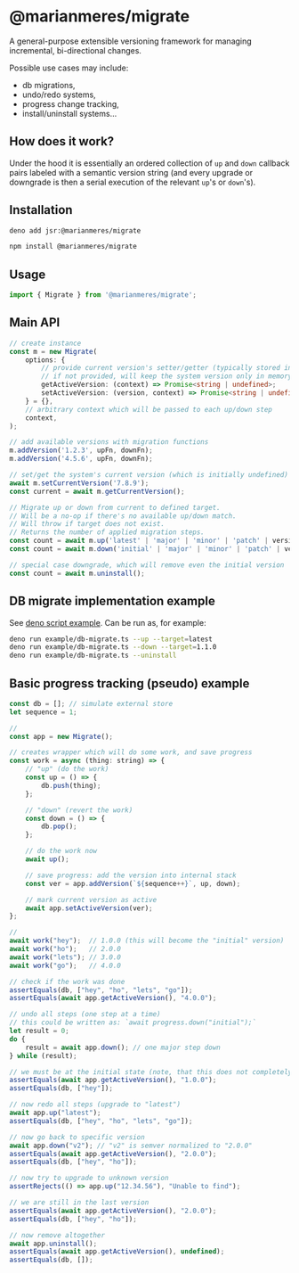 # @marianmeres/migrate

A general-purpose extensible versioning framework for managing incremental, bi-directional 
changes.

Possible use cases may include: 
- db migrations, 
- undo/redo systems,
- progress change tracking,
- install/uninstall systems...

## How does it work?

Under the hood it is essentially an ordered collection of `up` and `down` callback pairs labeled 
with a semantic version string (and every upgrade or downgrade is then a serial execution of
the relevant `up`'s or `down`'s).

## Installation
```sh
deno add jsr:@marianmeres/migrate
```
```sh
npm install @marianmeres/migrate
```

## Usage
```js
import { Migrate } from '@marianmeres/migrate';
```

## Main API

```typescript
// create instance
const m = new Migrate(
    options: {
        // provide current version's setter/getter (typically stored in a db)
        // if not provided, will keep the system version only in memory
        getActiveVersion: (context) => Promise<string | undefined>;
        setActiveVersion: (version, context) => Promise<string | undefined>;
    } = {}, 
    // arbitrary context which will be passed to each up/down step
    context, 
);

// add available versions with migration functions
m.addVersion('1.2.3', upFn, downFn);
m.addVersion('4.5.6', upFn, downFn);

// set/get the system's current version (which is initially undefined)
await m.setCurrentVersion('7.8.9');
const current = await m.getCurrentVersion();

// Migrate up or down from current to defined target.
// Will be a no-op if there's no available up/down match.
// Will throw if target does not exist.
// Returns the number of applied migration steps.
const count = await m.up('latest' | 'major' | 'minor' | 'patch' | version);
const count = await m.down('initial' | 'major' | 'minor' | 'patch' | version);

// special case downgrade, which will remove even the initial version
const count = await m.uninstall();

```

## DB migrate implementation example

See [deno script example](./example/). Can be run as, for example:
```sh
deno run example/db-migrate.ts --up --target=latest
deno run example/db-migrate.ts --down --target=1.1.0
deno run example/db-migrate.ts --uninstall
```

## Basic progress tracking (pseudo) example

```js
const db = []; // simulate external store
let sequence = 1;

//
const app = new Migrate();

// creates wrapper which will do some work, and save progress
const work = async (thing: string) => {
    // "up" (do the work)
    const up = () => {
        db.push(thing);
    };

    // "down" (revert the work)
    const down = () => {
        db.pop();
    };

    // do the work now
    await up();

    // save progress: add the version into internal stack
    const ver = app.addVersion(`${sequence++}`, up, down);

    // mark current version as active
    await app.setActiveVersion(ver);
};

//
await work("hey");  // 1.0.0 (this will become the "initial" version)
await work("ho");   // 2.0.0
await work("lets"); // 3.0.0
await work("go");   // 4.0.0

// check if the work was done
assertEquals(db, ["hey", "ho", "lets", "go"]);
assertEquals(await app.getActiveVersion(), "4.0.0");

// undo all steps (one step at a time)
// this could be written as: `await progress.down("initial");`
let result = 0;
do {
    result = await app.down(); // one major step down
} while (result);

// we must be at the initial state (note, that this does not completely remove all artifacts)
assertEquals(await app.getActiveVersion(), "1.0.0");
assertEquals(db, ["hey"]);

// now redo all steps (upgrade to "latest")
await app.up("latest");
assertEquals(db, ["hey", "ho", "lets", "go"]);

// now go back to specific version
await app.down("v2"); // "v2" is semver normalized to "2.0.0"
assertEquals(await app.getActiveVersion(), "2.0.0");
assertEquals(db, ["hey", "ho"]);

// now try to upgrade to unknown version
assertRejects(() => app.up("12.34.56"), "Unable to find");

// we are still in the last version
assertEquals(await app.getActiveVersion(), "2.0.0");
assertEquals(db, ["hey", "ho"]);

// now remove altogether
await app.uninstall();
assertEquals(await app.getActiveVersion(), undefined);
assertEquals(db, []);
```